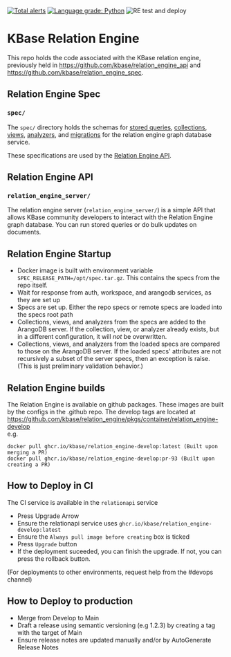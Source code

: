 [![Total alerts](https://img.shields.io/lgtm/alerts/g/kbase/relation_engine.svg?logo=lgtm&logoWidth=18)](https://lgtm.com/projects/g/kbase/relation_engine/alerts/) [![Language grade: Python](https://img.shields.io/lgtm/grade/python/g/kbase/relation_engine.svg?logo=lgtm&logoWidth=18)](https://lgtm.com/projects/g/kbase/relation_engine/context:python)
![RE test and deploy](https://github.com/kbase/relation_engine/workflows/Relation%20Engine%20test%20and%20deploy/badge.svg)

# KBase Relation Engine

This repo holds the code associated with the KBase relation engine, previously held in https://github.com/kbase/relation_engine_api and https://github.com/kbase/relation_engine_spec.

## Relation Engine Spec
### `spec/`

The `spec/` directory holds the schemas for [stored queries](spec/stored_queries), [collections](spec/collections), [views](spec/views), [analyzers](spec/analyzers), and [migrations](spec/migrations) for the relation engine graph database service.

These specifications are used by the [Relation Engine API](relation_engine_server).

## Relation Engine API
### `relation_engine_server/`

The relation engine server (`relation_engine_server/`) is a simple API that allows KBase community developers to interact with the Relation Engine graph database. You can run stored queries or do bulk updates on documents.

## Relation Engine Startup
* Docker image is built with environment variable `SPEC_RELEASE_PATH=/opt/spec.tar.gz`. This contains the specs from the repo itself.
* Wait for response from auth, workspace, and arangodb services, as they are set up
* Specs are set up. Either the repo specs or remote specs are loaded into the specs root path
* Collections, views, and analyzers from the specs are added to the ArangoDB server. If the collection, view, or analyzer already exists, but in a different configuration, it will _not_ be overwritten.
* Collections, views, and analyzers from the loaded specs are compared to those on the ArangoDB server. If the loaded specs' attributes are not recursively a subset of the server specs, then an exception is raise. (This is just preliminary validation behavior.)


## Relation Engine builds

The Relation Engine is available on github packages. These images are built by the configs in the .github repo.
The develop tags are located at https://github.com/kbase/relation_engine/pkgs/container/relation_engine-develop  
e.g.
```
docker pull ghcr.io/kbase/relation_engine-develop:latest (Built upon merging a PR)
docker pull ghcr.io/kbase/relation_engine-develop:pr-93 (Built upon creating a PR)
```

## How to Deploy in CI
The CI service is available in the `relationapi` service
* Press Upgrade Arrow
* Ensure the relationapi service uses `ghcr.io/kbase/relation_engine-develop:latest`
* Ensure the `Always pull image before creating` box is ticked
* Press `Upgrade` button
* If the deployment suceeded, you can finish the upgrade. If not, you can press the rollback button.

(For deployments to other environments, request help from the #devops channel)

## How to Deploy to production
* Merge from Develop to Main
* Draft a release using semantic versioning (e.g 1.2.3) by creating a tag with the target of Main
* Ensure release notes are updated manually and/or by AutoGenerate Release Notes
